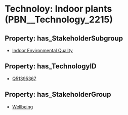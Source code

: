 # Technoloy: __Indoor plants__ (PBN__Technology_2215)

## Property: has_StakeholderSubgroup

* [Indoor Environmental Quality](PBN__TechSubgroup_79)

## Property: has_TechnologyID

* [Q51395367](Q51395367)

## Property: has_StakeholderGroup

* [Wellbeing](PBN__TechGroup_2)

